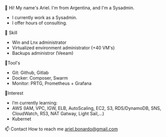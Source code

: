 👋 Hi! 
  My name's Ariel. I'm from Argentina, and I'm a Sysadmin. 
  - I currently work as a Sysadmin.
  - I offer hours of consulting.


👀 Skill
- Win and Lnx administrator
- Virtualized environment administrator (+40 VM's)
- Backups administror (Veeam)


🧰Tool's
- Git: Github, Gitlab
- Docker: Composer, Swarm
- Monitor: PRTG, Prometheus + Grafana


🌱Interest
-  I’m currently learning:
-  AWS (IAM, VPC, IGW, ELB, AutoScaling, EC2, S3, RDS/DynamoDB, SNS, CloudWatch, R53, NAT Gatway, Light Sail,...)
-  Kubernet


📫 Contact 
How to reach me ariel.bonardo@gmail.com

<!---
arielbonardo/arielbonardo is a ✨ special ✨ repository because its `README.md` (this file) appears on your GitHub profile.
You can click the Preview link to take a look at your changes.
--->
